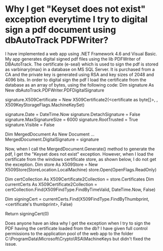 
# Why I get "Keyset does not exist" exception everytime I try to digital sign a pdf document using dbAutoTrack PDFWriter?

I have implemented a web app using .NET Framework 4.6 and Visual Basic. My app generates digital signed pdf files using the lib PDFWriter of DBAutoTrack.
The certificate (e-seal) which is used to sign the pdf is stored as varbinary(max) in a database on MS SQL Server. It is purchased from a CA and the private key is generated using RSA and key sizes of 2048 and 4096 bits.
In order to digital sign the pdf I load the certificate from the database as an array of bytes, using the following code:
Dim signature As New dbAutoTrack.PDFWriter.PDFDigitalSignature

signature.X509Certificate = New X509Certificate2(<certificate as byte[]>, <my password>, X509KeyStorageFlags.MachineKeySet)

signature.Date = DateTime.Now
signature.DetachSignature = False
signature.MaxSignatureSize = 6000
signature.RootTrusted = True
signature.Visible = False

Dim MergedDocument As New Document
...
MergedDocument.DigitalSignature = signature

Now, when I call the MergedDocument.Generate() method to generate the pdf, I get the "Keyset does not exist" exception.
However, when I load the certificate from the windows certificate store, as shown below, I do not get the exception.
Dim store As X509Store = New X509Store(StoreLocation.LocalMachine)           store.Open(OpenFlags.ReadOnly)

Dim certCollection As X509Certificate2Collection = store.Certificates
Dim currentCerts As X509Certificate2Collection = certCollection.Find(X509FindType.FindByTimeValid, DateTime.Now, False)

Dim signingCert = currentCerts.Find(X509FindType.FindByThumbprint, <certificate's thumbprint>, False)

Return signingCert(0)

Does anyone have an idea why I get the exception when I try to sign the PDF having the certificate loaded from the db?
I have given full control permissions to the application pool of the web app to the folder C:\ProgramData\Microsoft\Crypto\RSA\MachineKeys but didn't fixed the issue.

        